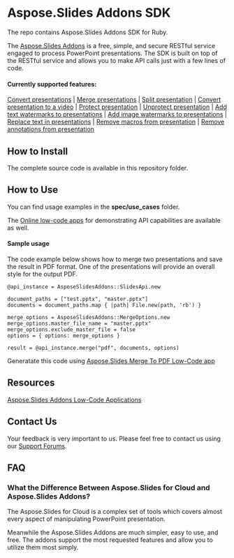 # Aspose.Slides Addons SDK
The repo contains Aspose.Slides Addons SDK for Ruby. 

The [Aspose.Slides Addons](https://products.aspose.dev/slides) is a free, simple, and secure RESTful service engaged to process PowerPoint presentations. The SDK is built on top of the RESTful service and allows you to make API calls just with a few lines of code. 

#### Currently supported features:
[Convert presentations](https://products.aspose.dev/slides/convert-api/) | [Merge presentations](https://products.aspose.dev/slides/merge-api/) | [Split presentation](https://products.aspose.dev/slides/split-api/) | [Convert presentation to a video](https://products.aspose.dev/slides/convert-to-video/) | [Protect presentation](https://products.aspose.dev/slides/protect/) | [Unprotect presentation](https://products.aspose.dev/slides/unprotect/) | [Add text watermarks to presentations](https://products.aspose.dev/slides/add-text-watermark/) | [Add image watermarks to presentations](https://products.aspose.dev/slides/add-image-watermark/) | [Replace text in presentations](https://products.aspose.dev/slides/replace-text/) | [Remove macros from presentation](https://products.aspose.dev/slides/remove-macros/) | [Remove annotations from presentation](https://products.aspose.dev/slides/remove-annotations/)

## How to Install
The complete source code is available in this repository folder.

## How to Use
You can find usage examples in the **spec/use_cases** folder.

The [Online low-code apps](https://products.aspose.dev/slides) for demonstrating API capabilities are available as well. 

#### Sample usage

The code example below shows how to merge two presentations and save the result in PDF format. One of the presentations will provide an overall style for the output PDF.
```
@api_instance = AsposeSlidesAddons::SlidesApi.new

document_paths = ["test.pptx", "master.pptx"]
documents = document_paths.map { |path| File.new(path, 'rb') } 

merge_options = AsposeSlidesAddons::MergeOptions.new
merge_options.master_file_name = "master.pptx"
merge_options.exclude_master_file = false
options = { options: merge_options }

result = @api_instance.merge("pdf", documents, options)
```

Generatate this code using [Aspose.Slides Merge To PDF Low-Code app](https://products.aspose.dev/slides/merge-api/merge-to-pdf/)

## Resources
[Aspose.Slides Addons Low-Code Applications](https://products.aspose.dev/slides)

## Contact Us
Your feedback is very important to us. Please feel free to contact us using our [Support Forums]("https://forum.aspose.cloud/c/slides").

## FAQ
### What the Difference Between Aspose.Slides for Cloud and Aspose.Slides Addons?
The Aspose.Slides for Cloud is a complex set of tools which covers almost every aspect of manipulating PowerPoint presentation.

Meanwhile the Aspose.Slides Addons are much simpler, easy to use, and free. The addons support the most requested features and allow you to utilize them most simply.